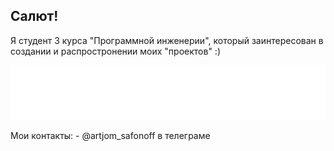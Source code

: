 ## Салют!

Я студент 3 курса "Программной инженерии", который заинтересован в создании и распростронении моих "проектов" :)

<p align='left'>
  <a href='https://vk.com/bobiinski' width='150'>
    <img src='VK.png'>
  </a>
<p>
Мои контакты:
- @artjom_safonoff в телеграме
